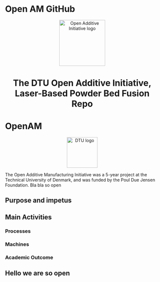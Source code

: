 # Open AM GitHub

<p align="center"><img src=".github/Assets/OpenAMini.png" height="150" alt="Open Additive Initiative logo" /></p>
<h1 align="center">The DTU Open Additive Initiative, Laser-Based Powder Bed Fusion Repo</h1>

# OpenAM
<p align="center"><img src=".github/Assets/DTU_Logo.png" height="100" alt="DTU logo" /></p>

The Open Additive Manufacturing Initiative was a 5-year project at the Technical University of Denmark, and was funded by the Poul Due Jensen Foundation.
Bla bla so open

## Purpose and impetus

## Main Activities

### Processes

### Machines

### Academic Outcome

## Hello we are so open


<!--

**Here are some ideas to get you started:**

🙋‍♀️ A short introduction - what is your organization all about?
🌈 Contribution guidelines - how can the community get involved?
👩‍💻 Useful resources - where can the community find your docs? Is there anything else the community should know?
🍿 Fun facts - what does your team eat for breakfast?
🧙 Remember, you can do mighty things with the power of [Markdown](https://docs.github.com/github/writing-on-github/getting-started-with-writing-and-formatting-on-github/basic-writing-and-formatting-syntax)
-->
